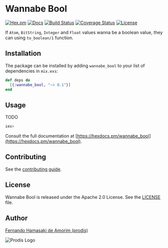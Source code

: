 # Wannabe Bool

[![Hex.pm](https://img.shields.io/hexpm/v/wannabe_bool.svg)](https://hex.pm/packages/wannabe_bool)
[![Docs](https://img.shields.io/badge/hex-docs-542581.svg)](https://hexdocs.pm/wannabe_bool)
[![Build Status](https://travis-ci.org/prodis/wannabe_bool_elixir.svg?branch=master)](https://travis-ci.org/prodis/wannabe_bool_elixir)
[![Coverage Status](https://coveralls.io/repos/github/prodis/wannabe_bool_elixir/badge.svg?branch=master)](https://coveralls.io/github/prodis/wannabe_bool_elixir?branch=master)
[![License](https://img.shields.io/hexpm/l/wannabe_bool.svg)](LICENSE)

If `Atom`, `BitString`, `Integer` and `Float` values wanna be a boolean value, they can using `to_boolean/1` function.

## Installation

The package can be installed by adding `wannabe_bool` to your list of dependencies in `mix.exs`:

```elixir
def deps do
  [{:wannabe_bool, "~> 0.1"}]
end
```

## Usage

TODO

```elixir
iex>
```

Consult the full documentation at [https://hexdocs.pm/wannabe_bool](https://hexdocs.pm/wannabe_bool).

## Contributing

See the [contributing guide](https://github.com/prodis/wannabe_bool_elixir/blob/master/CONTRIBUTING.md).

## License

Wannabe Bool is released under the Apache 2.0 License. See the [LICENSE](https://github.com/prodis/wannabe_bool_elixir/blob/master/LICENSE) file.

## Author

[Fernando Hamasaki de Amorim (prodis)](https://github.com/prodis)

![Prodis Logo](https://camo.githubusercontent.com/c01a3ebca1c000d7586a998bb07316c8cb784ce5/687474703a2f2f70726f6469732e6e65742e62722f696d616765732f70726f6469735f3135302e676966)
